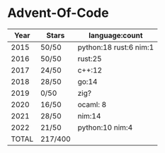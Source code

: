 # Advent-Of-Code
| Year             | Stars           | language:count         |
| ---------------- | --------------- | ---------------------- |
| 2015             | 50/50           | python:18 rust:6 nim:1 |
| 2016             | 50/50           | rust:25                |
| 2017             | 24/50           | c++:12                 |
| 2018             | 28/50           | go:14                  |
| 2019             | 0/50            | zig?                   |
| 2020             | 16/50           | ocaml: 8               |
| 2021             | 28/50           | nim:14                 |
| 2022             | 21/50           | python:10 nim:4        |
| TOTAL            | 217/400         |                        |
